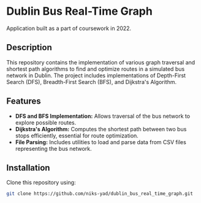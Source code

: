 # Dublin Bus Real-Time Graph
Application built as a part of coursework in 2022.

## Description
This repository contains the implementation of various graph traversal and shortest path algorithms to find and optimize routes in a simulated bus network in Dublin. The project includes implementations of Depth-First Search (DFS), Breadth-First Search (BFS), and Dijkstra's Algorithm.

## Features
- **DFS and BFS Implementation:** Allows traversal of the bus network to explore possible routes.
- **Dijkstra's Algorithm:** Computes the shortest path between two bus stops efficiently, essential for route optimization.
- **File Parsing:** Includes utilities to load and parse data from CSV files representing the bus network.

## Installation
Clone this repository using:
```bash
git clone https://github.com/niks-yad/dublin_bus_real_time_graph.git
